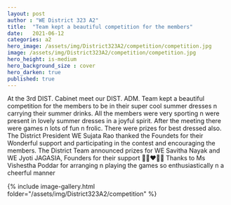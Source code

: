 ```yaml
---
layout: post
author : "WE District 323 A2"
title:  "Team kept a beautiful competition for the members"
date:   2021-06-12
categories: a2
hero_image: /assets/img/District323A2/competition/competition.jpg
image: /assets/img/District323A2/competition/competition.jpg
hero_height: is-medium
hero_background_size : cover
hero_darken: true
published: true
---
```


At the 3rd DIST. Cabinet meet our DIST. ADM. Team kept a beautiful competition for the members to be in their super cool summer dresses n carrying their summer drinks. All the members were very sporting n were present in lovely summer dresses in a joyful spirit. After the meeting there were games n lots of fun n frolic. There were prizes for best dressed also. The District President WE Sujata Rao thanked the Foundets for their  Wonderful support and participating  in the contest and encouraging the members. The District Team announced prizes for WE Savitha Nayak and WE Jyoti JAGASIA, Founders for their support 🙏🏻❤️🙏🏻 Thanks to Ms Vishestha Poddar for arranging n playing the games so enthusiastically n a cheerful manner 

{% include image-gallery.html folder="/assets/img/District323A2/competition" %}